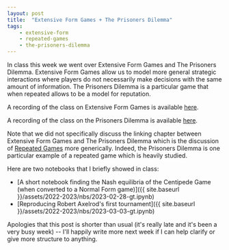 ```yaml
---
layout: post
title:  "Extensive Form Games + The Prisoners Dilemma"
tags:
    - extensive-form
    - repeated-games
    - the-prisoners-dilemma
---
```


In class this week we went over Extensive Form Games and The Prisoners Dilemma.
Extensive Form Games allow us to model more general strategic interactions where
players do not necessarily make decisions with the same amount of information.
The Prisoners Dilemma is a particular game that when repeated allows to be a
model for reputation.

A recording of the class on Extensive Form Games is available [here](https://cardiff.cloud.panopto.eu/Panopto/Pages/Viewer.aspx?id=0147d6c9-9a05-43aa-815e-afb200bc1381).

A recording of the class on the Prisoners Dilemma is available [here](https://cardiff.cloud.panopto.eu/Panopto/Pages/Viewer.aspx?id=7c446e03-1458-4ea0-9cdb-afb500c66bf8).

Note that we did not specifically discuss the linking chapter between Extensive
Form Games and The Prisoners Dilemma which is the discussion of [Repeated
Games](https://vknight.org/gt/topics/repeated-games.html) more generically.
Indeed, the Prisoners Dilemma is one particular example of a repeated game which
is heavily studied.

Here are two notebooks that I briefly showed in class:

- [A short notebook finding the Nash equilibria of the Centipede Game (when
  converted to a Normal Form game)]({{ site.baseurl }}/assets/2022-2023/nbs/2023-02-28-gt.ipynb)
- [Reproducing Robert Axelrod's first tournament]({{ site.baseurl }}/assets/2022-2023/nbs/2023-03-03-gt.ipynb)

Apologies that this post is shorter than usual (it's really late and it's been a
very busy week) -- I'll happily write more next week if I can help clarify or
give more structure to anything.
